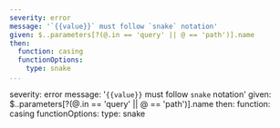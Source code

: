 ---
severity: error
message: '`{{value}}` must follow `snake` notation'
given: $..parameters[?(@.in == 'query' || @ == 'path')].name
then:
  function: casing
  functionOptions:
    type: snake
...severity: error
message: '`{{value}}` must follow `snake` notation'
given: $..parameters[?(@.in == 'query' || @ == 'path')].name
then:
  function: casing
  functionOptions:
    type: snake